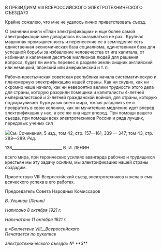 В ПРЕЗИДИУМ VIII ВСЕРОССИЙСКОГО ЭЛЕКТРОТЕХНИЧЕСКОГО СЪЕЗДА70

Крайне сожалею, что мне не удалось лично приветствовать съезд.

О значении книги «План электрификации» и еще более самой электрификации мне доводилось высказываться не раз . Крупная машинная промышленность и перенесение ее в земледелие есть единственная экономическая база социализма, единственная база для успешной борьбы за избавление человечества от ига капитала, от избиения и кале­чения десятков миллионов людей для решения вопроса, будет ли иметь перевес в раз­деле земли хищник английский или немецкий, японский или американский и т. п.

Рабоче-крестьянская советская республика начала систематическую и планомерную электрификацию нашей страны. Как ни скудно, как ни скромно наше начало, как ни невероятно велики трудности этого дела для страны, которую разорили помещики и капиталисты 4-летней империалистской и 3-летней гражданской войной, для страны, которую подкарауливает буржуазия всего мира, желая раздавить ее и превратить в свою колонию, как ни мучительно медленно идет вперед электрификация у нас, а все же она идет вперед. При помощи вашего съезда, при помощи всех электротехников России и ряда лучших, передовых ученых сил

![](file:///C:/Users/bot32/AppData/Local/Temp/msohtmlclip1/01/clip_image001.png)См. Сочинения, 5 изд., том 42, стр. 157—161, 339 — 347; том 43, стр. 288—289. _Ред._

  

136__________________________ В. И. ЛЕНИН

всего мира, при героических усилиях авангарда рабочих и трудящихся крестьян мы эту задачу осилим, мы электрификацию нашей страны создадим.

Приветствую VIII Всероссийский съезд электротехников и желаю ему всяческого успеха в его работах.

Председатель Совета Народных Комиссаров

_В. Ульянов (Ленин)_

_Написано 8 октября 1921 г._

_Напечатано 11 октября 1921 г._

_в «Бюллетене_ _VIII__Всероссийского                                                           Печатается по рукописи_

_электротехнического съезда» № **3_**